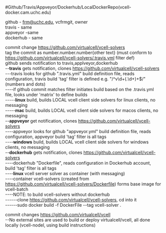 #Github/Travis/Appveyor/Dockerhub/LocalDockerRepo(vcell-docker.cam.uchc.edu)

github - frm@uchc.edu, vcfrmgit, owner  
travis - same  
appveyor -same  
dockerhub - same  


commit change https://github.com/virtualcell/vcell-solvers  
tag the commit as number.number.number{other text}  (must conform to https://github.com/virtualcell/vcell-solvers/.travis.yml filter def)  
github sends notification to travis,applveyor,dockerhub  
--**travis** gets notification, clones https://github.com/virtualcell/vcell-solvers  
---travis looks for github ".travis.yml" build definition file, reads configuration, travis build 'tag' filter is defined e.g. "/^v\d+(\.\d+)+$/" (numbers and dots)  
----if github commit matches filter initiates build based on the .travis.yml file, looks under 'matrix' to define builds  
-----**linux** build, builds LOCAL vcell client side solvers for linux clients, no messaging  
-----**mac** build, builds LOCAL vcell client side solvers for macos clients, no messaging  
--**appveyor** get notification, clones https://github.com/virtualcell/vcell-solvers  
----appveyor looks for github "appveyor.yml" build definition file, reads configuration, appveyor build 'tag' filter is all tags  
----**windows** build, builds LOCAL vcell client side solvers for windows clients, no messaging  
--**dockerhub**  gets notification, clones https://github.com/virtualcell/vcell-solvers  
----dockerhub "Dockerfile", reads configuration in Dockerhub account, build 'tag' filter is all tags  
----**linux** vcell server solver as container (with messaging)  
----container vcell-solvers (created from https://github.com/virtualcell/vcell-solvers/Dockerfile) forms base image for vcell-batch  
----NOTE: to build vcell-solvers without dockerhub  
------clone https://github.com/virtualcell/vcell-solvers, cd into it  
------sudo docker build -f DockerFile --tag vcell-solver .  

commit changes https://github.com/virtualcell/vcell  
--No external sites are used to build or deploy virtualcell/vcell, all done locally (vcell-nodel, using build instructions)  